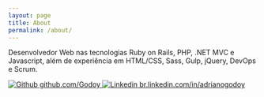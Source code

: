 ```yaml
---
layout: page
title: About
permalink: /about/
---
```


Desenvolvedor Web nas tecnologias Ruby on Rails, PHP, .NET MVC e Javascript, além de experiência em HTML/CSS, Sass, Gulp, jQuery, DevOps e Scrum.

<div class="social-contacts">
  <a href="https://github.com/Godoy" target="_blank">
    <img src="{{ "/images/github.svg" | prepend: site.baseurl }}" alt="Github" class="">
    github.com/Godoy
  </a>
  <a href="https://br.linkedin.com/in/adrianogodoy" target="_blank">
    <img src="{{ "/images/linkedin.svg" | prepend: site.baseurl }}" alt="Linkedin" class="">
    br.linkedin.com/in/adrianogodoy
  </a>
</div>
